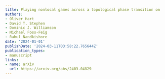 ```yaml
---
title: Playing nonlocal games across a topological phase transition on a quantum computer
authors:
- Oliver Hart
- David T. Stephen
- Dominic J. Williamson
- Michael Foss-Feig
- Rahul Nandkishore
date: '2024-01-01'
publishDate: '2024-03-11T03:58:22.765644Z'
publication_types:
- manuscript
links:
- name: arXiv
  url: https://arxiv.org/abs/2403.04829
---
```

